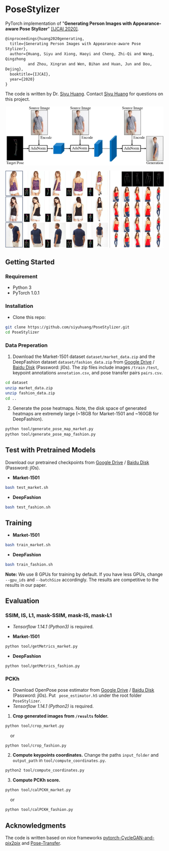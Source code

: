 # PoseStylizer
PyTorch implementation of  "**Generating Person Images with Appearance-aware Pose Stylizer**" [\[IJCAI 2020\]](https://www.ijcai.org/Proceedings/2020/0087.pdf). 

```
@inproceedings{huang2020generating,
  title={Generating Person Images with Appearance-aware Pose Stylizer},
  author={Huang, Siyu and Xiong, Haoyi and Cheng, Zhi-Qi and Wang, Qingzhong 
          and Zhou, Xingran and Wen, Bihan and Huan, Jun and Dou, Dejing},
  booktitle={IJCAI},
  year={2020}
}
```

The code is written by Dr. [Siyu Huang](https://siyuhuang.github.io/). Contact [Siyu Huang](https://siyuhuang.github.io/) for questions on this project.

<p align="center"><img src='figs/framework.jpg' width="500"/></p>

<p align="center"><img src='figs/fig1.jpg' width="800"/></p>


## Getting Started
### Requirement
* Python 3
* PyTorch 1.0.1

### Installation
- Clone this repo:
```bash
git clone https://github.com/siyuhuang/PoseStylizer.git
cd PoseStylizer
```

### Data Preperation
1. Download the Market-1501 dataset ```dataset/market_data.zip``` and the DeepFashion dataset ```dataset/fashion_data.zip``` from [Google Drive](https://drive.google.com/open?id=13EzWg6tW8a_DBabBbzCgTFuBqiuHahnu) / [Baidu Disk](https://pan.baidu.com/s/1PwO5yFhonDTtWdPLGgPrRw) (Password: jl0s).  The zip files include images ```/train``` ```/test```, keypoint annotations ```annotation.csv```, and pose transfer pairs ```pairs.csv```.
```bash
cd dataset
unzip market_data.zip
unzip fashion_data.zip
cd ..
```
2. Generate the pose heatmaps. Note, the disk space of generated heatmaps are extremely large (~18GB for Market-1501 and ~160GB for DeepFashion).
```bash
python tool/generate_pose_map_market.py
python tool/generate_pose_map_fashion.py
```

## Test with Pretrained Models

Download our pretrained checkpoints from [Google Drive](https://drive.google.com/open?id=1LKFYZvwizRpDxslWoyUePC9XG0cpqLzT) / [Baidu Disk](https://pan.baidu.com/s/1PwO5yFhonDTtWdPLGgPrRw) (Password: jl0s). 
* **Market-1501**

```bash
bash test_market.sh
```

* **DeepFashion**

```bash
bash test_fashion.sh
```


## Training
* **Market-1501**
```bash
bash train_market.sh
```

* **DeepFashion**
```bash
bash train_fashion.sh
```
**Note:** We use 8 GPUs for training by default. If you have less GPUs, change ```--gpu_ids``` and ```--batchSize``` accordingly. The results are competitive to the results in our paper.

## Evaluation

### SSIM, IS, L1, mask-SSIM, mask-IS, mask-L1

* *Tensorflow 1.14.1 (Python3)* is required. 

* **Market-1501**
```bash
python tool/getMetrics_market.py
```

* **DeepFashion**
```bash
python tool/getMetrics_fashion.py
```


### PCKh
* Download OpenPose pose estimator from [Google Drive](https://drive.google.com/open?id=1nqZ8xSXBXdL1F3WFHTJJwm4rXYCCVy0y) / [Baidu Disk](https://pan.baidu.com/s/1PwO5yFhonDTtWdPLGgPrRw) (Password: jl0s). Put ``
pose_estimator.h5`` under the root folder ``PoseStylizer``.
* *Tensorflow 1.14.1 (Python2)* is required. 
1. **Crop generated images from ```/results``` folder.**
```bash
python tool/crop_market.py
```
&nbsp; &nbsp; or
```bash
python tool/crop_fashion.py
```
2. **Compute keypoints coordinates.** Change the paths ``input_folder``  and ``output_path`` in ``tool/compute_coordinates.py``. 
```bash
python2 tool/compute_coordinates.py
```
3. **Compute PCKh score.**
```bash
python tool/calPCKH_market.py
```
&nbsp; &nbsp; or
```bash
python tool/calPCKH_fashion.py
```



## Acknowledgments
The code is written based on nice frameworks [pytorch-CycleGAN-and-pix2pix](https://github.com/junyanz/pytorch-CycleGAN-and-pix2pix) and [Pose-Transfer](https://github.com/tengteng95/Pose-Transfer).
